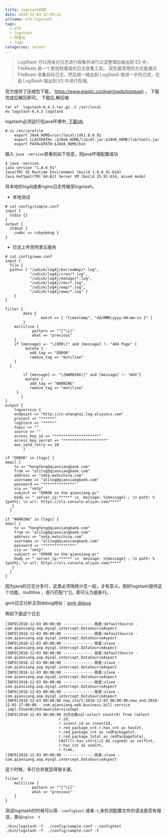 ```yaml
---
title: logstash初探
date: 2018-12-03 22:50:12
urlname: elk-logstash
tags: 
  - elk
  - logstash
  - 阿里云
  - logs
categories: server
---
```


>LogStash 可以用来对日志进行收集并进行过滤整理后输出到 ES 中，FileBeats 是一个更加轻量级的日志收集工具。
>现在最常用的方式是通过 FileBeats 收集目标日志，然后统一输出到 LogStash 做进一步的过滤，在由 LogStash 输出到 ES 中进行存储。

官方提供了压缩包下载， https://www.elastic.co/downloads/logstash 。 下载完成后解压即可。
下载后,解压缩

```
tar xf  logstash-6.4.3.tar.gz -C /usr/local
mv logstash-6.4.3 logstash

```
logstash必须运行在java环境中,.[下载jdk](https://www.oracle.com/technetwork/java/javase/downloads/jdk8-downloads-2133151.html)

```
# vi /etc/profile
    export JAVA_HOME=/usr/local/jdk1.8.0_91
    export CLASSPATH=.:$JAVA_HOME/lib/dt.jar:$JAVA_HOME/lib/tools.jar
    export PATH=$PATH:$JAVA_HOME/bin
```
输入 `java -version`若看到如下信息，则java环境配置成功

```
$ java -version
java version "1.8.0_91"
Java(TM) SE Runtime Environment (build 1.8.0_91-b14)
Java HotSpot(TM) 64-Bit Server VM (build 25.91-b14, mixed mode)
```

将本地的log4j或者nginx日志传输至logstash。
- 本地测试

```
# cat config/simple.conf
input {
  stdin {}
}
output {
  stdout {
    codec => rubydebug }
}
```
- 日志上传至阿里云服务

```
# cat config/www.conf
input {
  file {
  path=> [ "/udisk/log4j/borrowWap/*.log",
           "/udisk/log4j/cron/*.log",
           "/udisk/log4j/manage/*.log",
           "/udisk/log4j/rms/*.log",
           "/udisk/log4j/wap/*.log",
           "/udisk/log4j/www/*.log" ]
	}
}

filter {
        date {
                match => [ "timestamp", "dd/MMM/yyyy:HH:mm:ss Z" ]
        }
	multiline {
    		pattern => "^[^\[]"
    		what => "previous"
  	}
	if [message] =~ "\[ERR\]" and [message] !~ "404 Page" {
         mutate {
           add_tag => "ERROR"
           remove_tag => "mutiline"
    }
  }

        if [message] =~ "\[WARNING\]" and [message] !~ "AVG"{
         mutate {
           add_tag => "WARNING"
           remove_tag => "mutiline"
     }
       }
}
output {
	logservice {
	endpoint => "http://cn-shanghai.log.aliyuncs.com"
	project => "******"
	logstore => "*****"
	topic => ""
	source => ""
	access_key_id => "********************"
	access_key_secret => "*******************"
	max_send_retry => 10
		}

if "ERROR" in [tags] {
email {
	to => "hongfeng@qianxiangbank.com"
	from => "alilog@qianxiangbank.com"
	address => "smtp.mxhichina.com"
	username => "alilog@qianxiangbank.com"
	password => "**************"
	via => "smtp"
	subject => "ERROR on the qianxiang-pc"
	body => " server_ip:****** \n  message: %{message} ; \n path: %{path}; \n url: https://sls.console.aliyun.com/****"
   }
  }

if "WARNING" in [tags] {
email {
	to => "hongfeng@qianxiangbank.com"
	from => "alilog@qianxiangbank.com"
	address => "smtp.mxhichina.com"
	username => "alilog@qianxiangbank.com"
	password => "**************"
	via => "smtp"
	subject => "ERROR on the qianxiang-pc"
	body => " server_ip:****** \n  message: %{message} ; \n path: %{path}; \n url: https://sls.console.aliyun.com/****"
   }    
  }
}
```
因为java的日志分多行，这里必须得统计在一起，才有意义。刚好logstash提供这个功能，multiline ，首行匹配^[^\[]，即可认为是新行。

gork日志分析正则debug地址：[gork debug](http://grokdebug.herokuapp.com/)

例如下面这个日志

```
[INFO]2018-12-03 00:00:00 --------------我是:defaultSource - com.qianxiang.aop.mysql.intercept.DataSourceAspect
[INFO]2018-12-03 00:00:00 --------------我是:defaultSource - com.qianxiang.aop.mysql.intercept.DataSourceAspect
[INFO]2018-12-03 00:00:00 --------------我是:slave - com.qianxiang.aop.mysql.intercept.DataSourceAspect
[INFO]2018-12-03 00:00:00 --------------我是:defaultSource - com.qianxiang.aop.mysql.intercept.DataSourceAspect
[INFO]2018-12-03 00:00:00 --------------我是:slave - com.qianxiang.aop.mysql.intercept.DataSourceAspect
[INFO]2018-12-03 00:00:00 --------------我是:slave - com.qianxiang.aop.mysql.intercept.DataSourceAspect
[INFO]2018-12-03 00:00:00 --------------我是:slave - com.qianxiang.aop.mysql.intercept.DataSourceAspect
[INFO]2018-12-03 00:00:00 --------------我是:slave - com.qianxiang.aop.mysql.intercept.DataSourceAspect
[INFO]2018-12-03 00:00:00 now_start:2018-12-03 00:00:00;now_end:2018-12-03 17:00:00 - com.qianxiang.web.business.bill.service
.impl.TUserWithdrawalsServiceImpl
[INFO]2018-12-03 00:00:00 分页总数sql:select count(0) from (select
                        r.id,
                        r.invest_id as investId,
                        r.red_package_cnt-r.has_cnt as hasCnt,
                        r.red_package_cnt as redPackageCnt,
                        r.red_package_total as redPackageTotal,
                        CAST((r.has_cnt+1)/2 AS signed) as selfCnt,
                        r.has_cnt as useCnt,
                        r.time,
[INFO]2018-12-03 00:00:00 --------------我是:slave - com.qianxiang.aop.mysql.intercept.DataSourceAspect                        

```

这个时候，多行合并就显得很关键。

```
filter {
	multiline {
    		pattern => "^[^\[]"
    		what => "previous"
  	}
}
```

测试logstash的时候可以用`--configtest` 或者`-t`,来检测配置文件的语法是否有错误，类似`nginx -t`

```
./bin/logstash -f  ./config/sample.conf --configtest
./bin/logstash -f  ./config/sample.conf -t
```
